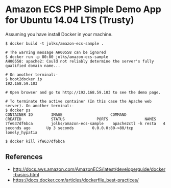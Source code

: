 # Amazon ECS PHP Simple Demo App for Ubuntu 14.04 LTS (Trusty)

Assuming you have install Docker in your machine.

```
$ docker build -t jolks/amazon-ecs-sample .

# The warning message AH00558 can be ignored
$ docker run -p 80:80 jolks/amazon-ecs-sample
AH00558: apache2: Could not reliably determine the server's fully qualified domain name...

# On another terminal:-
$ boot2docker ip
192.168.59.103

# Open browser and go to http://192.168.59.103 to see the demo page.

# To terminate the active container (In this case the Apache web server). On another terminal:-
$ docker ps
CONTAINER ID        IMAGE                     COMMAND                CREATED             STATUS              PORTS                NAMES
7fe637df6bca        jolks/amazon-ecs-sample    apache2ctl -k resta   4 seconds ago       Up 3 seconds        0.0.0.0:80->80/tcp   lonely_hypatia

$ docker kill 7fe637df6bca

```

## References
* http://docs.aws.amazon.com/AmazonECS/latest/developerguide/docker-basics.html
* https://docs.docker.com/articles/dockerfile_best-practices/

